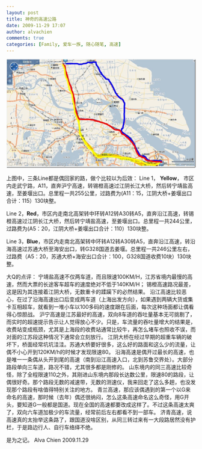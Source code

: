 ```yaml
---
layout: post
title: 神奇的高速公路
date: 2009-11-29 17:07
author: alvachien
comments: true
categories: [Family, 爱车一族, 随心随笔, 高速]
---
```

![IMAGE_3](/assets/uploads/2010/10/IMAGE_3.jpg)

上图中，三条Line都是偶回家的路，做个比较以为后效：
Line 1， **Yellow**， 市区内走武宁路，A11，直奔沪宁高速，转锡橙高速过江阴长江大桥，然后转宁靖盐高速，至姜堰出口。总里程一共255公里，过路费为(A11：15，江阴大桥+姜堰出口合计：115）130块整。

Line 2，**Red**，市区内走南北高架转中环转A12转A30转A5，直奔沿江高速，转锡橙高速过江阴长江大桥，然后转宁靖盐高速，至姜堰出口。总里程一共244公里，过路费为(A5：20，江阴大桥+姜堰出口合计：110）130块整。

Line 3，**Blue**，市区内走南北高架转中环转A12转A30转A5，直奔沿江高速，转沿海高速过苏通大桥至海安出口，转G328国道去姜堰。总里程一共246公里左右，过路费（A5：20，苏通大桥+海安出口合计：100，G328国道收费10块）130块整。

大Q的点评：
宁靖盐高速不仅两车道，而且限速100KM/H，江苏省境内最慢的高速，然而大票的长途客车超车的速度绝对不低于140KM/H；
锡橙高速路况最差，这是因为其连接着江阴大桥，无数重卡的蹂躏下的必然结果。
沿江高速比较恶心，在过了沿海高速出口后变成两车道（上海出发方向），如果遇到两辆大货或集卡互相超车，就看到一堆小车以100多码的速度跟在后面，每次这种场面都让偶看得心惊胆战。
沪宁高速是江苏最好的高速，双向8车道的吞吐量基本无可挑剔了，而实时的超速提示告示让人觉得放心不少。只是，车流量的吞吐量增大的结果是，收费站变成瓶颈，尤其是上海段的收费站通常比较牛，再怎么堵车也照收不误，而对面的江苏段这种情况下通常会立刻放行。
江阴大桥在经过早期的超重车辆的破坏下，桥面经常坑坑洼洼。苏通大桥要好很多，这么好的路面和这么少的流量，让偶不小心开到120KM/h的时候才发现限速80。
沿海高速是偶开过最长的高速，也是唯一一条偶从头开到尾的高速（南到沿江高速入口，北到苏鲁交界处）。大部分路段单向三车道，路况不错，尤其很多都是刚修的。
山东境内的同三高速比较奇怪，除了全程限速110之外，其刚进山东境内那段长达数公里，限速80的路段，让偶很好奇。那个路段无数的减速带，无数的测速仪，我来回走了这么多趟，也没发现那个路段有啥值得特别关注的地方。
青兰高速，那应该偶遇到的第一个以G来命名的高速，那时候（去年）偶还很纳闷，怎么这条高速命名这么奇怪，用G开头，要知道G一般都是国道。现在全国的高速都要改成这样了。不过这条高速太爽了，双向六车道加极少的车流量，经常前后左右都看不到一部车。
济青高速，说高速真的太抬举这条路了，跟国道没啥区别，从同三转过来有一大段路居然没有护栏，于是路边行人、自行车络绎不绝。

是为之记。
Alva Chien
2009.11.29
